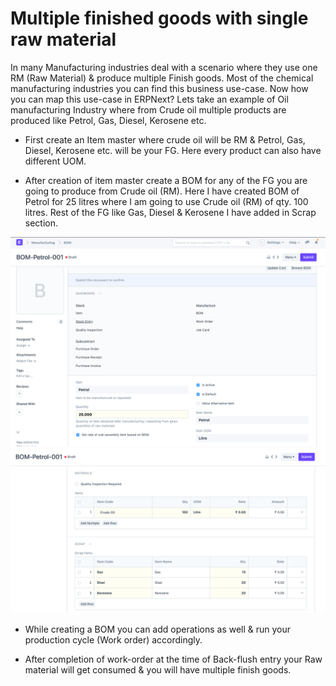 
# Multiple finished goods with single raw material



In many Manufacturing industries deal with a scenario where they use one RM (Raw Material) & produce multiple Finish goods. Most of the chemical manufacturing industries you can find this business use-case. Now how you can map this use-case in ERPNext? Lets take an example of Oil manufacturing Industry where from Crude oil multiple products are produced like Petrol, Gas, Diesel, Kerosene etc.  
* First create an Item master where crude oil will be RM & Petrol, Gas, Diesel, Kerosene etc. will be your FG. Here every product can also have different UOM.

  
* After creation of item master create a BOM for any of the FG you are going to produce from Crude oil (RM). Here I have created BOM of Petrol for 25 litres where I am going to use Crude oil (RM) of qty. 100 litres. Rest of the FG like Gas, Diesel & Kerosene I have added in Scrap section.

  
  
![](/files/1VHaiPf.png)  
![](/files/mg68Dbr.png)  
* While creating a BOM you can add operations as well & run your production cycle (Work order) accordingly.

  
* After completion of work-order at the time of Back-flush entry your Raw material will get consumed & you will have multiple finish goods.





